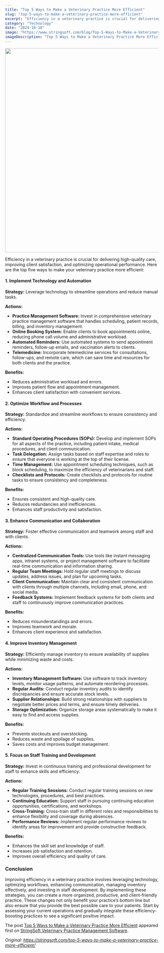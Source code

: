 ```yaml
---
title: "Top 5 Ways to Make a Veterinary Practice More Efficient"
slug: "top-5-ways-to-make-a-veterinary-practice-more-efficient"
excerpt: "Efficiency in a veterinary practice is crucial for delivering high-quality care, improving client satisfaction, and optimizing operational performance. Here are the top five ways to make your veter…"
category: "Technology"
date: "2024-10-10"
image: "https://www.stringsoft.com/blog/Top-5-Ways-to-Make-a-Veterinary-Practice-More-Efficient.jpg"
imageDescription: "Top 5 Ways to Make a Veterinary Practice More Efficient"
---
```


<p><img alt="" class=" wp-image-428 aligncenter" height="667px" src="https://www.stringsoft.com/blog/Top-5-Ways-to-Make-a-Veterinary-Practice-More-Efficient.jpg" width="1000px" /></p>
<p>Efficiency in a veterinary practice is crucial for delivering high-quality care, improving client satisfaction, and optimizing operational performance. Here are the top five ways to make your veterinary practice more efficient:</p>
<h4>1. <strong>Implement Technology and Automation</strong></h4>
<p><strong>Strategy:</strong> Leverage technology to streamline operations and reduce manual tasks.</p>
<p><strong>Actions:</strong></p>
<ul>
<li><strong>Practice Management Software:</strong> Invest in comprehensive veterinary practice management software that handles scheduling, patient records, billing, and inventory management.</li>
<li><strong>Online Booking System:</strong> Enable clients to book appointments online, reducing phone call volume and administrative workload.</li>
<li><strong>Automated Reminders:</strong> Use automated systems to send appointment reminders, follow-up emails, and vaccination alerts to clients.</li>
<li><strong>Telemedicine:</strong> Incorporate telemedicine services for consultations, follow-ups, and remote care, which can save time and resources for both clients and the practice.</li>
</ul>
<p><strong>Benefits:</strong></p>
<ul>
<li>Reduces administrative workload and errors.</li>
<li>Improves patient flow and appointment management.</li>
<li>Enhances client satisfaction with convenient services.</li>
</ul>
<h4>2. <strong>Optimize Workflow and Processes</strong></h4>
<p><strong>Strategy:</strong> Standardize and streamline workflows to ensure consistency and efficiency.</p>
<p><strong>Actions:</strong></p>
<ul>
<li><strong>Standard Operating Procedures (SOPs):</strong> Develop and implement SOPs for all aspects of the practice, including patient intake, medical procedures, and client communication.</li>
<li><strong>Task Delegation:</strong> Assign tasks based on staff expertise and roles to ensure that everyone is working at the top of their license.</li>
<li><strong>Time Management:</strong> Use appointment scheduling techniques, such as block scheduling, to maximize the efficiency of veterinarians and staff.</li>
<li><strong>Checklists and Protocols:</strong> Create checklists and protocols for routine tasks to ensure consistency and completeness.</li>
</ul>
<p><strong>Benefits:</strong></p>
<ul>
<li>Ensures consistent and high-quality care.</li>
<li>Reduces redundancies and inefficiencies.</li>
<li>Enhances staff productivity and satisfaction.</li>
</ul>
<h4>3. <strong>Enhance Communication and Collaboration</strong></h4>
<p><strong>Strategy:</strong> Foster effective communication and teamwork among staff and with clients.</p>
<p><strong>Actions:</strong></p>
<ul>
<li><strong>Centralized Communication Tools:</strong> Use tools like instant messaging apps, intranet systems, or project management software to facilitate real-time communication and information sharing.</li>
<li><strong>Regular Team Meetings:</strong> Hold regular staff meetings to discuss updates, address issues, and plan for upcoming tasks.</li>
<li><strong>Client Communication:</strong> Maintain clear and consistent communication with clients through multiple channels, including email, phone, and social media.</li>
<li><strong>Feedback Systems:</strong> Implement feedback systems for both clients and staff to continuously improve communication practices.</li>
</ul>
<p><strong>Benefits:</strong></p>
<ul>
<li>Reduces misunderstandings and errors.</li>
<li>Improves teamwork and morale.</li>
<li>Enhances client experience and satisfaction.</li>
</ul>
<h4>4. <strong>Improve Inventory Management</strong></h4>
<p><strong>Strategy:</strong> Efficiently manage inventory to ensure availability of supplies while minimizing waste and costs.</p>
<p><strong>Actions:</strong></p>
<ul>
<li><strong>Inventory Management Software:</strong> Use software to track inventory levels, monitor usage patterns, and automate reordering processes.</li>
<li><strong>Regular Audits:</strong> Conduct regular inventory audits to identify discrepancies and ensure accurate stock levels.</li>
<li><strong>Supplier Relationships:</strong> Build strong relationships with suppliers to negotiate better prices and terms, and ensure timely deliveries.</li>
<li><strong>Storage Optimization:</strong> Organize storage areas systematically to make it easy to find and access supplies.</li>
</ul>
<p><strong>Benefits:</strong></p>
<ul>
<li>Prevents stockouts and overstocking.</li>
<li>Reduces waste and spoilage of supplies.</li>
<li>Saves costs and improves budget management.</li>
</ul>
<h4>5. <strong>Focus on Staff Training and Development</strong></h4>
<p><strong>Strategy:</strong> Invest in continuous training and professional development for staff to enhance skills and efficiency.</p>
<p><strong>Actions:</strong></p>
<ul>
<li><strong>Regular Training Sessions:</strong> Conduct regular training sessions on new technologies, procedures, and best practices.</li>
<li><strong>Continuing Education:</strong> Support staff in pursuing continuing education opportunities, certifications, and workshops.</li>
<li><strong>Cross-Training:</strong> Cross-train staff in different roles and responsibilities to enhance flexibility and coverage during absences.</li>
<li><strong>Performance Reviews:</strong> Implement regular performance reviews to identify areas for improvement and provide constructive feedback.</li>
</ul>
<p><strong>Benefits:</strong></p>
<ul>
<li>Enhances the skill set and knowledge of staff.</li>
<li>Increases job satisfaction and retention.</li>
<li>Improves overall efficiency and quality of care.</li>
</ul>
<h3>Conclusion</h3>
<p>Improving efficiency in a veterinary practice involves leveraging technology, optimizing workflows, enhancing communication, managing inventory effectively, and investing in staff development. By implementing these strategies, you can create a more organized, productive, and client-friendly practice. These changes not only benefit your practice’s bottom line but also ensure that you provide the best possible care to your patients. Start by assessing your current operations and gradually integrate these efficiency-boosting practices to see a significant positive impact.</p>
<p>The post <a href="https://stringsoft.com/top-5-ways-to-make-a-veterinary-practice-more-efficient/">Top 5 Ways to Make a Veterinary Practice More Efficient</a> appeared first on <a href="https://stringsoft.com">StringSoft Veterinary Practice Management Software</a>.</p>

*Original: https://stringsoft.com/top-5-ways-to-make-a-veterinary-practice-more-efficient/*
